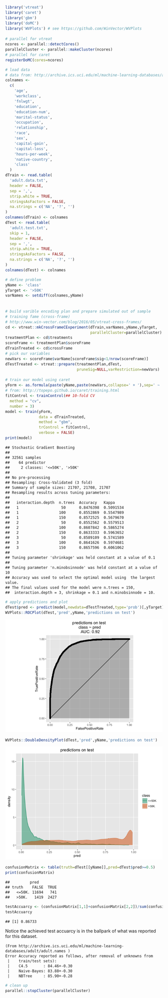 ``` r
library('vtreat')
library('caret')
library('gbm')
library('doMC')
library('WVPlots') # see https://github.com/WinVector/WVPlots

# parallel for vtreat
ncores <- parallel::detectCores()
parallelCluster <- parallel::makeCluster(ncores)
# parallel for caret
registerDoMC(cores=ncores)
```

``` r
# load data
# data from: http://archive.ics.uci.edu/ml/machine-learning-databases/adult/
colnames <-
  c(
    'age',
    'workclass',
    'fnlwgt',
    'education',
    'education-num',
    'marital-status',
    'occupation',
    'relationship',
    'race',
    'sex',
    'capital-gain',
    'capital-loss',
    'hours-per-week',
    'native-country',
    'class'
  )
dTrain <- read.table(
  'adult.data.txt',
  header = FALSE,
  sep = ',',
  strip.white = TRUE,
  stringsAsFactors = FALSE,
  na.strings = c('NA', '?', '')
)
colnames(dTrain) <- colnames
dTest <- read.table(
  'adult.test.txt',
  skip = 1,
  header = FALSE,
  sep = ',',
  strip.white = TRUE,
  stringsAsFactors = FALSE,
  na.strings = c('NA', '?', '')
)
colnames(dTest) <- colnames
```

``` r
# define problem
yName <- 'class'
yTarget <- '>50K'
varNames <- setdiff(colnames,yName)


# build varible encoding plan and prepare simulated out of sample
# training fame (cross-frame) 
# http://www.win-vector.com/blog/2016/05/vtreat-cross-frames/
cd <- vtreat::mkCrossFrameCExperiment(dTrain,varNames,yName,yTarget,
                                      parallelCluster=parallelCluster)
treatmentPlan <- cd$treatments
scoreFrame <- treatmentPlan$scoreFrame
dTrainTreated <- cd$crossFrame
# pick our variables
newVars <- scoreFrame$varName[scoreFrame$sig<1/nrow(scoreFrame)]
dTestTreated <- vtreat::prepare(treatmentPlan,dTest,
                                pruneSig=NULL,varRestriction=newVars)

# train our model using caret
yForm <- as.formula(paste(yName,paste(newVars,collapse=' + '),sep=' ~ '))
# from: http://topepo.github.io/caret/training.html
fitControl <- trainControl(## 10-fold CV
  method = "cv",
  number = 3)
model <- train(yForm,
               data = dTrainTreated,
               method = "gbm",
               trControl = fitControl,
               verbose = FALSE)
print(model)
```

    ## Stochastic Gradient Boosting 
    ## 
    ## 32561 samples
    ##    64 predictor
    ##     2 classes: '<=50K', '>50K' 
    ## 
    ## No pre-processing
    ## Resampling: Cross-Validated (3 fold) 
    ## Summary of sample sizes: 21707, 21708, 21707 
    ## Resampling results across tuning parameters:
    ## 
    ##   interaction.depth  n.trees  Accuracy   Kappa    
    ##   1                   50      0.8476398  0.5091534
    ##   1                  100      0.8552869  0.5547989
    ##   1                  150      0.8572525  0.5679670
    ##   2                   50      0.8552562  0.5579513
    ##   2                  100      0.8607842  0.5865274
    ##   2                  150      0.8633333  0.5963652
    ##   3                   50      0.8589109  0.5741589
    ##   3                  100      0.8641626  0.5974681
    ##   3                  150      0.8657596  0.6061062
    ## 
    ## Tuning parameter 'shrinkage' was held constant at a value of 0.1
    ## 
    ## Tuning parameter 'n.minobsinnode' was held constant at a value of 10
    ## Accuracy was used to select the optimal model using  the largest value.
    ## The final values used for the model were n.trees = 150,
    ##  interaction.depth = 3, shrinkage = 0.1 and n.minobsinnode = 10.

``` r
# apply predictions and plot
dTest$pred <- predict(model,newdata=dTestTreated,type='prob')[,yTarget]
WVPlots::ROCPlot(dTest,'pred',yName,'predictions on test')
```

![](ExampleRun_files/figure-markdown_github/score-1.png)

``` r
WVPlots::DoubleDensityPlot(dTest,'pred',yName,'predictions on test')
```

![](ExampleRun_files/figure-markdown_github/score-2.png)

``` r
confusionMatrix <- table(truth=dTest[[yName]],pred=dTest$pred>=0.5)
print(confusionMatrix)
```

    ##         pred
    ## truth    FALSE  TRUE
    ##   <=50K. 11694   741
    ##   >50K.   1419  2427

``` r
testAccuarcy <- (confusionMatrix[1,1]+confusionMatrix[2,2])/sum(confusionMatrix)
testAccuarcy
```

    ## [1] 0.86733

Notice the achieved test accuarcy is in the ballpark of what was reported for this dataset.

    (From http://archive.ics.uci.edu/ml/machine-learning-databases/adult/adult.names )
    Error Accuracy reported as follows, after removal of unknowns from
     |    train/test sets):
     |    C4.5       : 84.46+-0.30
     |    Naive-Bayes: 83.88+-0.30
     |    NBTree     : 85.90+-0.28

``` r
# clean up
parallel::stopCluster(parallelCluster)
```
